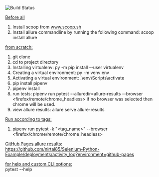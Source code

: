 ![Build Status](https://github.com/nirtal85/Selenium-Python-Example/workflows/Python%20application/badge.svg)

<u>Before all</u> <br>
1. Install scoop from www.scoop.sh
2. Install allure commandline by running the following command:
scoop install allure

<u>from scratch:</u> <br>

1. git clone
2. cd to project directory 
3. Installing virtualenv: 
py -m pip install --user virtualenv
4. Creating a virtual environment: 
py -m venv env
5. Activating a virtual environment:
.\env\Scripts\activate
6. pip install pipenv
7. pipenv install
8. run tests:
pipenv run pytest --alluredir=allure-results --browser <firefox/remote/chrome_headless>
if no browser was selected then chrome will be used. 
9. view allure results: 
allure serve allure-results

<u>Run according to tags:</u> <br>
1. pipenv run pytest -k "<tag_name>" --browser <firefox/chrome/remote/chrome_headless>

<u>GitHub Pages allure results:</u> <br>
https://github.com/nirtal85/Selenium-Python-Example/deployments/activity_log?environment=github-pages

<u>for help and custom CLI options:</u> <br>
pytest --help
